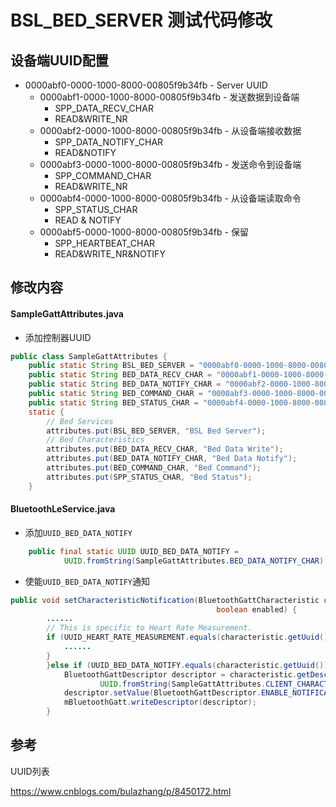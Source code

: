 # BSL_BED_SERVER 测试代码修改

## 设备端UUID配置

* 0000abf0-0000-1000-8000-00805f9b34fb - Server UUID
	* 0000abf1-0000-1000-8000-00805f9b34fb - 发送数据到设备端
		* SPP_DATA_RECV_CHAR
		* READ&WRITE_NR
	* 0000abf2-0000-1000-8000-00805f9b34fb - 从设备端接收数据
		* SPP_DATA_NOTIFY_CHAR
		* READ&NOTIFY
	* 0000abf3-0000-1000-8000-00805f9b34fb - 发送命令到设备端
		* SPP_COMMAND_CHAR
		* READ&WRITE_NR
	* 0000abf4-0000-1000-8000-00805f9b34fb - 从设备端读取命令
		* SPP_STATUS_CHAR
		* READ & NOTIFY
	* 0000abf5-0000-1000-8000-00805f9b34fb - 保留
		* SPP_HEARTBEAT_CHAR
		* READ&WRITE_NR&NOTIFY

## 修改内容

#### SampleGattAttributes.java

* 添加控制器UUID

```java
public class SampleGattAttributes {
    public static String BSL_BED_SERVER = "0000abf0-0000-1000-8000-00805f9b34fb";
    public static String BED_DATA_RECV_CHAR = "0000abf1-0000-1000-8000-00805f9b34fb";
    public static String BED_DATA_NOTIFY_CHAR = "0000abf2-0000-1000-8000-00805f9b34fb";
    public static String BED_COMMAND_CHAR = "0000abf3-0000-1000-8000-00805f9b34fb";
    public static String BED_STATUS_CHAR = "0000abf4-0000-1000-8000-00805f9b34fb";
    static {
        // Bed Services
        attributes.put(BSL_BED_SERVER, "BSL Bed Server");
        // Bed Characteristics
        attributes.put(BED_DATA_RECV_CHAR, "Bed Data Write");
        attributes.put(BED_DATA_NOTIFY_CHAR, "Bed Data Notify");
        attributes.put(BED_COMMAND_CHAR, "Bed Command");
        attributes.put(SPP_STATUS_CHAR, "Bed Status");
    }
```

#### BluetoothLeService.java

* 添加`UUID_BED_DATA_NOTIFY`

```java
    public final static UUID UUID_BED_DATA_NOTIFY =
            UUID.fromString(SampleGattAttributes.BED_DATA_NOTIFY_CHAR);
```

* 使能`UUID_BED_DATA_NOTIFY`通知

```java
public void setCharacteristicNotification(BluetoothGattCharacteristic characteristic,
                                              boolean enabled) {
        ......
        // This is specific to Heart Rate Measurement.
        if (UUID_HEART_RATE_MEASUREMENT.equals(characteristic.getUuid())) {
            ......
        }
        }else if (UUID_BED_DATA_NOTIFY.equals(characteristic.getUuid())) {
            BluetoothGattDescriptor descriptor = characteristic.getDescriptor(
                    UUID.fromString(SampleGattAttributes.CLIENT_CHARACTERISTIC_CONFIG));
            descriptor.setValue(BluetoothGattDescriptor.ENABLE_NOTIFICATION_VALUE);
            mBluetoothGatt.writeDescriptor(descriptor);
        }
```

## 参考

UUID列表

<https://www.cnblogs.com/bulazhang/p/8450172.html>